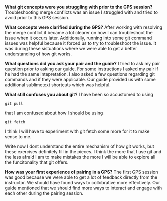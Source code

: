 **What git concepts were you struggling with prior to the GPS session?**
Troubleshooting merge conflicts was an issue I struggled with and tried to avoid prior to this GPS session.

**What concepts were clarified during the GPS?**
After working with resolving the merge conflict it became a lot clearer on how I can troubleshoot the issue when it occurs later. Additionally, running into some git command issues was helpful because it forced us to try to troubleshoot the issue.  It was during these sistuations where we were able to get a better understanding of how git works.

**What questions did you ask your pair and the guide?**
I tried to ask my pair question prior to asking our guide. For some instructions I asked my pair if he had the same intepretation.  I also asked a few questions regarding git commands and if they were applicable. Our guide provided us with some additional sublimetext shortcuts which was helpful.

**What still confuses you about git?**
I have been so accustomed to using

    git pull

that I am confused about how I should be using

    git fetch

I think I will have to experiment with git fetch some more for it to make sense to me.

Write now I dont understand the entire mechanism of how git works, but these exercises definitely fill in the pieces.  I think the more that I use git and the less afraid I am to make mistakes the more I will be able to explore all the funcitonality that git offers.

**How was your first experience of pairing in a GPS?**
The first GPS session was good because we were able to get a lot of feedback directly from the instructor. We should have found ways to collobrative more effectively.  Our guide mentioned that we should find more ways to interact and engage with each other during the pairing session.
